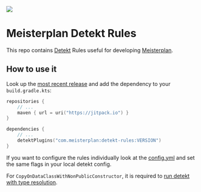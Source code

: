 [![](https://jitpack.io/v/com.meisterplan/detekt-rules.svg)](https://jitpack.io/#com.meisterplan/detekt-rules)

# Meisterplan Detekt Rules

This repo contains [Detekt](https://detekt.dev/) Rules useful for developing [Meisterplan](https://github.com/meisterplan).

## How to use it

Look up the [most recent release](https://github.com/meisterplan/detekt-rules/releases) and add the dependency to your `build.gradle.kts`:
```kotlin
repositories {
    // ...
    maven { url = uri("https://jitpack.io") }
}

dependencies {
    // ...
    detektPlugins("com.meisterplan:detekt-rules:VERSION")
}
```

If you want to configure the rules individually look at the [config.yml](https://github.com/meisterplan/detekt-rules/blob/main/src/main/resources/config/config.yml) and set the same flags in your local detekt config.

For `CopyOnDataClassWithNonPublicConstructor`, it is required to [run detekt with type resolution](https://detekt.dev/docs/gettingstarted/type-resolution#enabling-on-a-jvm-project).
